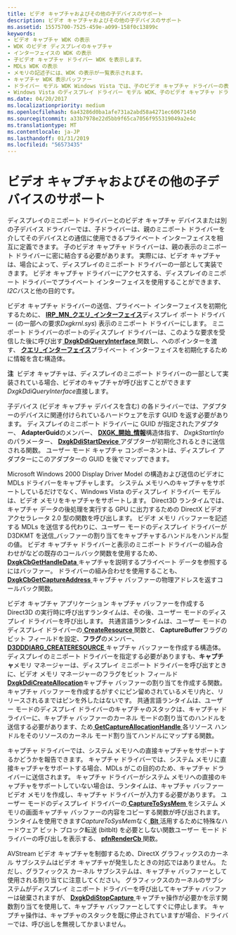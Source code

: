 ```yaml
---
title: ビデオ キャプチャおよびその他の子デバイスのサポート
description: ビデオ キャプチャおよびその他の子デバイスのサポート
ms.assetid: 15575700-7525-459e-a099-158f0c13899c
keywords:
- ビデオ キャプチャ WDK の表示
- WDK のビデオ ディスプレイのキャプチャ
- インターフェイスの WDK の表示
- 子ビデオ キャプチャ ドライバー WDK を表示します。
- MDLs WDK の表示
- メモリの記述子には、WDK の表示が一覧表示されます。
- キャプチャ WDK 表示バッファー
- ドライバー モデル WDK Windows Vista では、子のビデオ キャプチャ ドライバーの表示します。
- Windows Vista のディスプレイ ドライバー モデル WDK、子のビデオ キャプチャ ドライバー
ms.date: 04/20/2017
ms.localizationpriority: medium
ms.openlocfilehash: 6a43286d0ba1afe731a2abd58a4271ec60671450
ms.sourcegitcommit: a33b7978e22d5bb9f65ca7056f955319049a2e4c
ms.translationtype: MT
ms.contentlocale: ja-JP
ms.lasthandoff: 01/31/2019
ms.locfileid: "56573435"
---
```

# <a name="supporting-video-capture-and-other-child-devices"></a>ビデオ キャプチャおよびその他の子デバイスのサポート


ディスプレイのミニポート ドライバーとのビデオ キャプチャ デバイスまたは別の子デバイス ドライバーでは、子ドライバーは、親のミニポート ドライバーを介してそのデバイスとの通信に使用できるプライベート インターフェイスを相互に定義できます。 子のビデオ キャプチャ ドライバーは、親の表示のミニポート ドライバーに密に結合する必要があります。 実際には、ビデオ キャプチャは、場合によって、ディスプレイのミニポート ドライバーの一部として実装できます。 ビデオ キャプチャ ドライバーにアクセスする、ディスプレイのミニポート ドライバーでプライベート インターフェイスを使用することができます、 *I2C*バスと他の目的です。

ビデオ キャプチャ ドライバーの送信、プライベート インターフェイスを初期化するために、 [ **IRP\_MN\_クエリ\_インターフェイス**](https://msdn.microsoft.com/library/windows/hardware/ff551687)ディスプレイ ポート ドライバー (の一部への要求*Dxgkrnl.sys*) 表示のミニポート ドライバーにします。 ミニポート ドライバーのポートのディスプレイ ドライバーは、このような要求を受信した後に呼び出す[ **DxgkDdiQueryInterface** ](https://msdn.microsoft.com/library/windows/hardware/ff559764)関数し、へのポインターを渡す、 [**クエリ\_インターフェイス**](https://msdn.microsoft.com/library/windows/hardware/ff569225)プライベート インターフェイスを初期化するために情報を含む構造体。

**注**  ビデオ キャプチャは、ディスプレイのミニポート ドライバーの一部として実装されている場合、ビデオのキャプチャが呼び出すことができます*DxgkDdiQueryInterface*直接します。

 

子デバイス (ビデオ キャプチャ デバイスを含む) の各ドライバーでは、アダプターのデバイスに関連付けられているハードウェアを示す GUID を返す必要があります。 ディスプレイのミニポート ドライバーに GUID が指定されたアダプター、 **AdapterGuid**のメンバー、 [ **DXGK\_開始\_情報**](https://msdn.microsoft.com/library/windows/hardware/ff562055)構造体指す、 *DxgkStartInfo*のパラメーター、 [ **DxgkDdiStartDevice** ](https://msdn.microsoft.com/library/windows/hardware/ff560775)アダプターが初期化されるときに送信される関数。 ユーザー モード キャプチャ コンポーネントは、ディスプレイ アダプターにこのアダプターの GUID を後でマップできます。

Microsoft Windows 2000 Display Driver Model の構造および送信のビデオに MDLs ドライバーをキャプチャします。 システム メモリへのキャプチャをサポートしているだけでなく、Windows Vista のディスプレイ ドライバー モデルは、ビデオ メモリをキャプチャをサポートします。 Direct3D ランタイムでは、キャプチャ データの後処理を実行する GPU に出力するための DirectX ビデオ アクセラレータ 2.0 型の関数を呼び出します。 ビデオ メモリ バッファーを記述する MDLs を送信する代わりに、ユーザー モードのディスプレイ ドライバーが D3DKMT を送信\_バッファーの割り当てをキャプチャするハンドルをハンドル型の値。 ビデオ キャプチャ ドライバーと表示のミニポート ドライバーの組み合わせがなどの既存のコールバック関数を使用するため、 [ **DxgkCbGetHandleData** ](https://msdn.microsoft.com/library/windows/hardware/ff559515)キャプチャを説明するプライベート データを参照するにはバッファー。 ドライバーの組み合わせを使用することも、 [ **DxgkCbGetCaptureAddress** ](https://msdn.microsoft.com/library/windows/hardware/ff559510)キャプチャ バッファーの物理アドレスを返すコールバック関数。

ビデオ キャプチャ アプリケーション キャプチャ バッファーを作成する Direct3D の実行時に呼び出すランタイムは、その後、ユーザー モードのディスプレイ ドライバーを呼び出します。 共通言語ランタイムは、ユーザー モードのディスプレイ ドライバーの[ **CreateResource** ](https://msdn.microsoft.com/library/windows/hardware/ff540688)関数と、 **CaptureBuffer**フラグのビット フィールドを設定、**フラグ**のメンバー、 [ **D3DDDIARG\_CREATERESOURCE** ](https://msdn.microsoft.com/library/windows/hardware/ff542963)キャプチャ バッファーを作成する構造体。 ディスプレイのミニポート ドライバーを指定する必要がありますも、**キャプチャ**メモリ マネージャーは、ディスプレイ ミニポート ドライバーを呼び出すときに、ビデオ メモリ マネージャーのフラグをビット フィールド[ **DxgkDdiCreateAllocation**](https://msdn.microsoft.com/library/windows/hardware/ff559606)キャプチャ バッファーの割り当てを作成する関数。 キャプチャ バッファーを作成するがすぐにピン留めされているメモリ内と、リリースされるまではピンを外したはないです。 共通言語ランタイムは、ユーザー モードのディスプレイ ドライバーのキャプチャのスタックは、キャプチャ ドライバーに、キャプチャ バッファーのカーネル モードの割り当てのハンドルを送信する必要があります、ため[ **GetCaptureAllocationHandle** ](https://msdn.microsoft.com/library/windows/hardware/ff566771)各リソース ハンドルをそのリソースのカーネル モード割り当てハンドルにマップする関数。

キャプチャ ドライバーでは、システム メモリへの直接キャプチャをサポートするかどうかを報告できます。 キャプチャ ドライバーでは、システム メモリに直接キャプチャをサポートする場合、MDLs がこの目的のため、キャプチャ ドライバーに送信されます。 キャプチャ ドライバーがシステム メモリへの直接のキャプチャをサポートしていない場合は、ランタイムは、キャプチャ バッファー ビデオ メモリを作成し、キャプチャ ドライバーが入力する必要があります。 ユーザー モードのディスプレイ ドライバーの[ **CaptureToSysMem** ](https://msdn.microsoft.com/library/windows/hardware/ff539363)をシステム メモリの画面キャプチャ バッファーの内容をコピーする関数が呼び出されます。 ランタイムを使用できます*CaptureToSysMem*なく[ **Blt** ](https://msdn.microsoft.com/library/windows/hardware/ff538251)活用するために特殊なハードウェア ビット ブロック転送 (bitblt) を必要としない関数ユーザー モード ドライバーの呼び出しを表示する、 [ **pfnRenderCb** ](https://msdn.microsoft.com/library/windows/hardware/ff568923)関数。

AVStream ビデオ キャプチャを制御するため、DirectX グラフィックスのカーネル サブシステムはビデオ キャプチャが発生したときの対応ではありません。 ただし、グラフィックス カーネル サブシステムは、キャプチャ バッファーとして使用される割り当てに注意してください。 グラフィックスのカーネルのサブシステムがディスプレイ ミニポート ドライバーを呼び出してキャプチャ バッファーは破棄されますが、 [ **DxgkDdiStopCapture** ](https://msdn.microsoft.com/library/windows/hardware/ff560776)キャプチャ操作が必要かを示す関数割り当てを使用して、キャプチャ バッファーとしてすぐに停止します。 キャプチャ操作は、キャプチャのスタックを既に停止されていますが場合、ドライバーでは、呼び出しを無視してかまいません。

 

 





